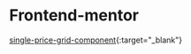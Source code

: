 # Frontend-mentor

[single-price-grid-component](https://single-price-grid-component-six-chi.vercel.app/){:target="_blank"}
